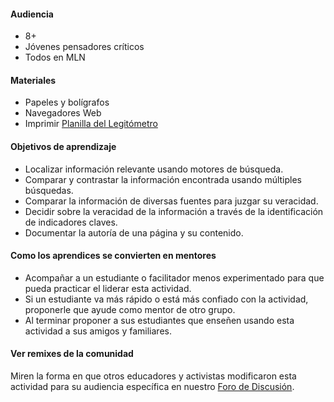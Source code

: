 #### Audiencia

* 8+
* Jóvenes pensadores críticos
* Todos en MLN

#### Materiales

* Papeles y bolígrafos
* Navegadores Web
* Imprimir [Planilla del Legitómetro](https://ia601508.us.archive.org/30/items/LEGITOMETROES/LEGIT-O-ETER-ES.pdf)

#### Objetivos de aprendizaje

* Localizar información relevante usando motores de búsqueda.
* Comparar y contrastar la información encontrada usando múltiples búsquedas.
* Comparar la información de diversas fuentes para juzgar su veracidad.
* Decidir sobre la veracidad de la información a través de la identificación de indicadores claves.
* Documentar la autoría de una página y su contenido.


#### Como los aprendices se convierten en mentores

* Acompañar a un estudiante o facilitador menos experimentado para que pueda practicar el liderar esta actividad.
* Si un estudiante va más rápido o está más confiado con la actividad, proponerle que ayude como mentor de otro grupo.
* Al terminar proponer a sus estudiantes que enseñen usando esta actividad a sus amigos y familiares.


#### Ver remixes de la comunidad
Miren la forma en que otros educadores y activistas modificaron esta actividad para su audiencia específica en nuestro
 [Foro de Discusión](http://discourse.webmaker.org/t/testing-1-reading-for-the-web/1149/22).
